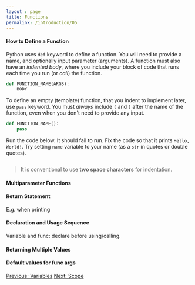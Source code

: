 ```yaml
---
layout : page
title: Functions
permalink: /introduction/05
---
```


#### How to Define a Function

Python uses `def` keyword to define a function. You will need to provide a name,
and optionally input parameter (arguments). A function must also have an
*indented body*, where you include your block of code that runs each time you run
(or *call*) the function.

```python
def FUNCTION_NAME(ARGS):
    BODY
```

To define an empty (template) function, that you indent to implement later, use
`pass` keyword. You must *always* include `(` and `)` after the name of the function,
even when you don't need to provide any input.

```python
def FUNCTION_NAME():
    pass
```

Run the code below. It should fail to run. Fix the code so that it prints
`Hello, World!`. Try setting `name` variable to your name (as a `str` in quotes
or double quotes).

<div class="language-python highlighter-rouge">
<pre class="highlight"><script type="py-editor" worker>
def greeter(name):
print(f"Hello, {name}!")

name = 'World'
greeter(name)
</script></pre></div>

> It is conventional to use **two space characters** for indentation.

#### Multiparameter Functions

#### Return Statement

E.g. when printing

#### Declaration and Usage Sequence

Variable and func: declare before using/calling.

#### Returning Multiple Values

#### Default values for func args

<div class="prevnextlinks">
    <a id="previous" href="04">Previous: Variables</a>
    <a id="next" href="06">Next: Scope</a>
</div>
<script src="{{ '/assets/js/navigation.js' | relative_url }}" defer></script>
